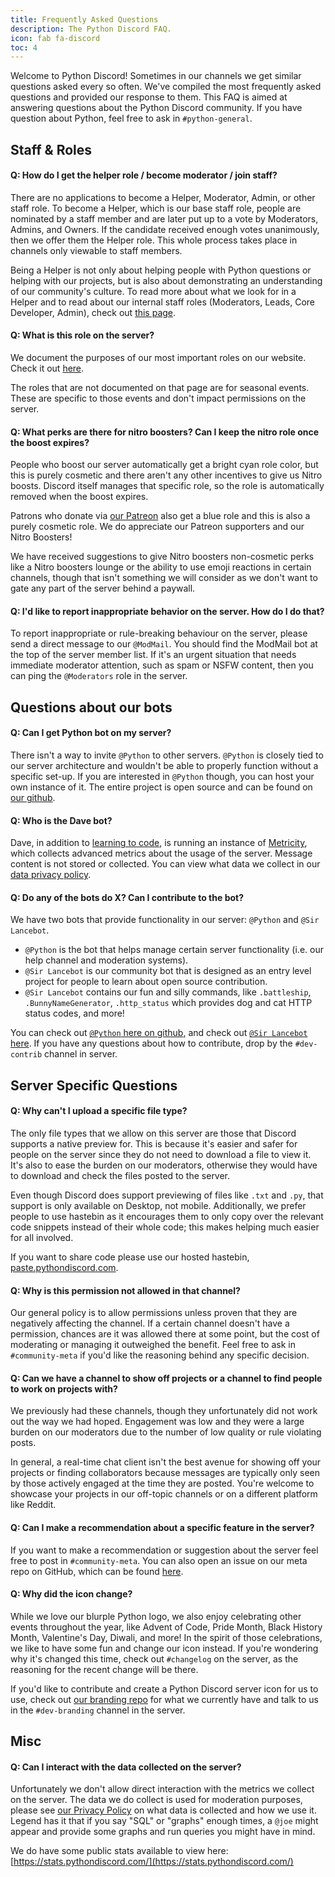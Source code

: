 ```yaml
---
title: Frequently Asked Questions
description: The Python Discord FAQ.
icon: fab fa-discord
toc: 4
---
```


Welcome to Python Discord! Sometimes in our channels we get similar questions asked every so often.
We've compiled the most frequently asked questions and provided our response to them.
This FAQ is aimed at answering questions about the Python Discord community. If you have question about Python, feel free to ask in `#python-general`.

## Staff & Roles

#### **Q: How do I get the helper role / become moderator / join staff?**

There are no applications to become a Helper, Moderator, Admin, or other staff role.
To become a Helper, which is our base staff role, people are nominated by a staff member and are later put up to a vote by Moderators, Admins, and Owners.
If the candidate received enough votes unanimously, then we offer them the Helper role.
This whole process takes place in channels only viewable to staff members.

Being a Helper is not only about helping people with Python questions or helping with our projects, but is also about demonstrating an understanding of our community's culture.
To read more about what we look for in a Helper and to read about our internal staff roles (Moderators, Leads, Core Developer, Admin), check out [this page](/pages/server-info/roles/).


#### **Q: What is this role on the server?**

We document the purposes of our most important roles on our website. Check it out [here](/pages/server-info/roles/).

The roles that are not documented on that page are for seasonal events. These are specific to those events and don't impact permissions on the server.


#### **Q: What perks are there for nitro boosters? Can I keep the nitro role once the boost expires?**

People who boost our server automatically get a bright cyan role color, but this is purely cosmetic and there aren't any other incentives to give us Nitro boosts.
Discord itself manages that specific role, so the role is automatically removed when the boost expires.

Patrons who donate via [our Patreon](https://www.patreon.com/python_discord) also get a blue role and this is also a purely cosmetic role.
We do appreciate our Patreon supporters and our Nitro Boosters!

We have received suggestions to give Nitro boosters non-cosmetic perks like a Nitro boosters lounge or the ability to use emoji reactions in certain channels, though that isn't something we will consider as we don't want to gate any part of the server behind a paywall.


#### **Q: I'd like to report inappropriate behavior on the server. How do I do that?**

To report inappropriate or rule-breaking behaviour on the server, please send a direct message to our `@ModMail`.
You should find the ModMail bot at the top of the server member list.
If it's an urgent situation that needs immediate moderator attention, such as spam or NSFW content, then you can ping the `@Moderators` role in the server.

## Questions about our bots

#### **Q: Can I get Python bot on my server?**

There isn't a way to invite `@Python` to other servers.
`@Python` is closely tied to our server architecture and wouldn't be able to properly function without a specific set-up.
If you are interested in `@Python` though, you can host your own instance of it.
The entire project is open source and can be found on [our github](https://github.com/python-discord/bot).

#### **Q: Who is the Dave bot?**

Dave, in addition to [learning to code](https://www.youtube.com/watch?v=ZH26PuX3re0), is running an instance of [Metricity](https://github.com/python-discord/metricity), which collects advanced metrics about the usage of the server.
Message content is not stored or collected.
You can view what data we collect in our [data privacy policy](/pages/privacy/).


#### **Q: Do any of the bots do X? Can I contribute to the bot?**

We have two bots that provide functionality in our server: `@Python` and `@Sir Lancebot`.

* `@Python` is the bot that helps manage certain server functionality (i.e. our help channel and moderation systems).
* `@Sir Lancebot` is our community bot that is designed as an entry level project for people to learn about open source contribution.
* `@Sir Lancebot` contains our fun and silly commands, like `.battleship`, `.BunnyNameGenerator`, `.http_status` which provides dog and cat HTTP status codes, and more!

You can check out [`@Python` here on github](https://github.com/python-discord/bot), and check out [`@Sir Lancebot` here](https://github.com/python-discord/sir-lancebot).
If you have any questions about how to contribute, drop by the `#dev-contrib` channel in server.

## Server Specific Questions

#### **Q: Why can't I upload a specific file type?**

The only file types that we allow on this server are those that Discord supports a native preview for.
This is because it's easier and safer for people on the server since they do not need to download a file to view it.
It's also to ease the burden on our moderators, otherwise they would have to download and check the files posted to the server.

Even though Discord does support previewing of files like `.txt` and `.py`, that support is only available on Desktop, not mobile. Additionally, we prefer people to use hastebin as it encourages them to only copy over the relevant code snippets instead of their whole code; this makes helping much easier for all involved.

If you want to share code please use our hosted hastebin, [paste.pythondiscord.com](https://paste.pythondiscord.com).


#### **Q: Why is this permission not allowed in that channel?**

Our general policy is to allow permissions unless proven that they are negatively affecting the channel.
If a certain channel doesn't have a permission, chances are it was allowed there at some point, but the cost of moderating or managing it outweighed the benefit.
Feel free to ask in `#community-meta` if you'd like the reasoning behind any specific decision.


#### **Q: Can we have a channel to show off projects or a channel to find people to work on projects with?**

We previously had these channels, though they unfortunately did not work out the way we had hoped.
Engagement was low and they were a large burden on our moderators due to the number of low quality or rule violating posts.

In general, a real-time chat client isn't the best avenue for showing off your projects or finding collaborators because messages are typically only seen by those actively engaged at the time they are posted.
You're welcome to showcase your projects in our off-topic channels or on a different platform like Reddit.


#### **Q: Can I make a recommendation about a specific feature in the server?**

If you want to make a recommendation or suggestion about the server feel free to post in `#community-meta`.
You can also open an issue on our meta repo on GitHub, which can be found [here](https://github.com/python-discord/meta).


#### **Q: Why did the icon change?**

While we love our blurple Python logo, we also enjoy celebrating other events throughout the year, like Advent of Code, Pride Month, Black History Month, Valentine's Day, Diwali, and more! In the spirit of those celebrations, we like to have some fun and change our icon instead.
If you're wondering why it's changed this time, check out `#changelog` on the server, as the reasoning for the recent change will be there.

If you'd like to contribute and create a Python Discord server icon for us to use, check out [our branding repo](https://github.com/python-discord/branding) for what we currently have and talk to us in the `#dev-branding` channel in the server.

## Misc

#### **Q: Can I interact with the data collected on the server?**

Unfortunately we don't allow direct interaction with the metrics we collect on the server.
The data we do collect is used for moderation purposes, please see [our Privacy Policy](/pages/privacy/) on what data is collected and how we use it.
Legend has it that if you say "SQL" or "graphs" enough times, a `@joe` might appear and provide some graphs and run queries you might have in mind.

We do have some public stats available to view here: [https://stats.pythondiscord.com/](https://stats.pythondiscord.com/)
